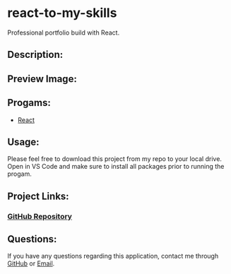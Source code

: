 # **react-to-my-skills**
Professional portfolio build with React.
## **Description:**

## **Preview Image:**

## **Progams:**
* [React](https://reactjs.org/)
## **Usage:**
Please feel free to download this project from my repo to your local drive. Open in VS Code and make sure to install all packages prior to running the progam.

## **Project Links:**
### [**GitHub Repository**](https://github.com/Metelak/react-to-my-skills)

## **Questions:**
If you have any questions regarding this application, contact me through [GitHub](https://github.com/Metelak) or [Email](megan.metelak@gmail.com).
